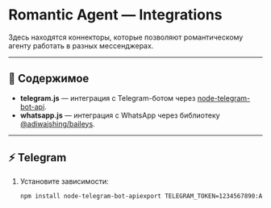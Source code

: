 # Romantic Agent — Integrations

Здесь находятся коннекторы, которые позволяют романтическому агенту работать в разных мессенджерах.

---

## 📂 Содержимое

- **telegram.js** — интеграция с Telegram-ботом через [node-telegram-bot-api](https://www.npmjs.com/package/node-telegram-bot-api).  
- **whatsapp.js** — интеграция с WhatsApp через библиотеку [@adiwajshing/baileys](https://www.npmjs.com/package/@adiwajshing/baileys).  

---

## ⚡ Telegram

1. Установите зависимости:
   ```bash
   npm install node-telegram-bot-apiexport TELEGRAM_TOKEN=1234567890:ABCDEF...export TELEGRAM_TOKEN=123456789:ABCDEF...$env:TELEGRAM_TOKEN="123456789:ABCDEF..."